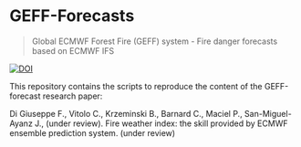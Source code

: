 # GEFF-Forecasts
> Global ECMWF Forest Fire (GEFF) system - Fire danger forecasts based on ECMWF IFS

[![DOI](https://zenodo.org/badge/219000725.svg)](https://zenodo.org/badge/latestdoi/219000725)

This repository contains the scripts to reproduce the content of the GEFF-forecast research paper:

Di Giuseppe F., Vitolo C., Krzeminski B., Barnard C., Maciel P., San-Miguel-Ayanz J., (under review). Fire weather index: the  skill provided by ECMWF ensemble prediction system. (under review)
